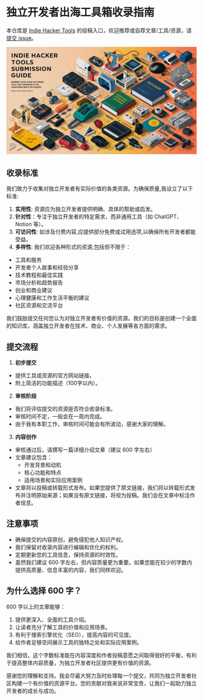 # 独立开发者出海工具箱收录指南

本仓库是 [Indie Hacker Tools](https://indiehackertools.net/) 的投稿入口，欢迎推荐或自荐文章/工具/资源，请[提交 issue](https://github.com/aidevtoolkit/indie-hacker-tools/issues)。

![独立开发者工具收录指南](./submission-guide.jpeg)

## 收录标准
我们致力于收集对独立开发者有实际价值的各类资源。为确保质量,我设立了以下标准:

1. **实用性**: 资源应为独立开发者提供明确、具体的帮助或启发。
2. **针对性**：专注于独立开发者的特定需求，而非通用工具（如 ChatGPT、Notion 等）。
3. **可访问性**: 如涉及付费内容,应提供部分免费或试用选项,以确保所有开发者都能受益。
4. **多样性**: 我们欢迎各种形式的资源,包括但不限于：
  - 工具和服务
  - 开发者个人故事和经验分享
  - 技术教程和最佳实践
  - 市场分析和趋势报告
  - 创业和商业建议
  - 心理健康和工作生活平衡的建议
  - 社区资源和交流平台

我们鼓励提交任何您认为对独立开发者有价值的资源。我们的目标是创建一个全面的知识库，涵盖独立开发者在技术、商业、个人发展等各方面的需求。

## 提交流程
1. **初步提交**
- 提供工具或资源的官方网站链接。
- 附上简洁的功能描述（100字以内）。

2. **审核阶段**
- 我们将评估提交的资源是否符合收录标准。
- 审核时间不定，一般会在一周内完成。
- 由于我有本职工作，审核时间可能会有所波动，感谢大家的理解。

3. **内容创作**
- 审核通过后，请撰写一篇详细介绍文章（建议 600 字左右）
- 文章建议包含：
  - 开发背景和动机
  - 核心功能和特点
  - 适用场景和实际应用案例
- 文章将以投稿或转载形式发布。如果您提供了原文链接，我们将以转载形式发布并注明原始来源；如果没有原文链接，将视为投稿。我们会在文章中标注作者信息。

## 注意事项
- 确保提交的内容原创，避免侵犯他人知识产权。
- 我们保留对收录内容进行编辑和优化的权利。
- 定期更新您的工具信息，保持资源的时效性。
- 虽然我们建议 600 字左右，但内容质量更为重要。如果您能在较少的字数内提供高质量、信息丰富的内容，我们同样欢迎。

## 为什么选择 600 字？
600 字以上的文章能够：
1. 提供更深入、全面的工具介绍。
2. 让读者充分了解工具的价值和应用场景。
3. 有利于搜索引擎优化（SEO），提高内容的可见度。
4. 给作者足够空间展示工具的独特之处和实际应用案例。

我们相信，这个字数标准能在内容深度和作者投稿意愿之间取得很好的平衡，有利于提高整体内容质量，为独立开发者社区提供更有价值的资源。

感谢您的理解和支持。我会尽最大努力及时处理每一个提交，共同为独立开发者社区构建一个有价值的资源平台。您的贡献对我来说非常宝贵，让我们一起助力独立开发者的成长与成功。
